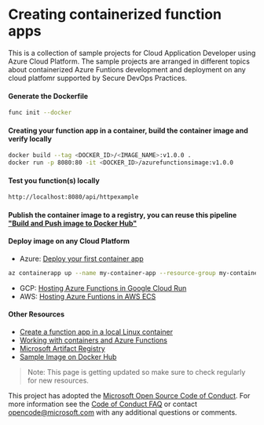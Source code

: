 # Creating containerized function apps

This is a collection of sample projects for Cloud Application Developer using Azure Cloud Platform. The sample projects are arranged in different topics about containerized Azure Funtions development and deployment on any cloud platfomr supported by Secure DevOps Practices.

#### Generate the Dockerfile
```sh
func init --docker
```
#### Creating your function app in a container, build the container image and verify locally
```sh
docker build --tag <DOCKER_ID>/<IMAGE_NAME>:v1.0.0 .
docker run -p 8080:80 -it <DOCKER_ID>/azurefunctionsimage:v1.0.0
```
#### Test you function(s) locally
```sh
http://localhost:8080/api/httpexample
```

#### Publish the container image to a registry, you can reuse this pipeline ["Build and Push image to Docker Hub"](https://github.com/oaviles/hello_function-container/actions/workflows/docker-image.yml)

#### Deploy image on any Cloud Platform
- Azure: [Deploy your first container app](https://learn.microsoft.com/en-us/azure/container-apps/get-started?tabs=bash)
```sh
az containerapp up --name my-container-app --resource-group my-container-apps --location centralus --environment 'oa-container-apps' --image <DOCKER_ID>/azurefunctionsimage:v1.0.0 --target-port 80 --ingress external --query properties.configuration.ingress.fqdn
```
- GCP: [Hosting Azure Functions in Google Cloud Run](https://mikhail.io/2020/02/azure-functions-in-google-cloud-run/)
- AWS: [Hosting Azure Funtions in AWS ECS](https://medium.com/@vbebins/deploying-aws-ecs-with-azure-devops-a-step-by-step-guide-de94d5a377e1)

#### Other Resources
- [Create a function app in a local Linux container](https://learn.microsoft.com/en-us/azure/azure-functions/functions-create-container-registry?tabs=acr%2Cbash&pivots=programming-language-csharp)
- [Working with containers and Azure Functions](https://learn.microsoft.com/en-us/azure/azure-functions/functions-create-container-registry?tabs=acr%2Cbash&pivots=programming-language-csharp)
- [Microsoft Artifact Registry](https://mcr.microsoft.com/catalog?search=functions)
- [Sample Image on Docker Hub](https://hub.docker.com/repository/docker/oaviles/oafunctioncontainer/general)

> Note: This page is getting updated so make sure to check regularly for new resources.

This project has adopted the [Microsoft Open Source Code of Conduct](https://opensource.microsoft.com/codeofconduct/). For more information see the [Code of Conduct FAQ](https://opensource.microsoft.com/codeofconduct/faq/) or contact [opencode@microsoft.com](mailto:opencode@microsoft.com) with any additional questions or comments.
